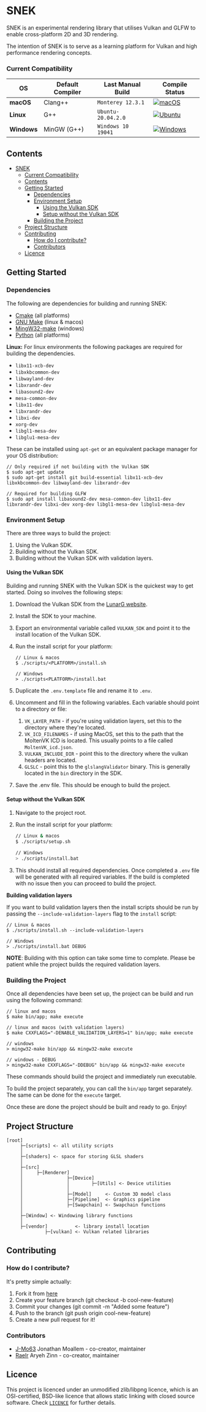 # SNEK

SNEK is an experimental rendering library that utilises Vulkan and GLFW to enable cross-platform 2D and 3D rendering.

The intention of SNEK is to serve as a learning platform for Vulkan and high performance rendering concepts.

### Current Compatibility

| OS          | Default Compiler | Last Manual Build  | Compile Status                                                                                                                                                                                 |
| ----------- | ---------------- | ------------------ | ---------------------------------------------------------------------------------------------------------------------------------------------------------------------------------------------- |
| **macOS**   | Clang++          | `Monterey 12.3.1`  | [![macOS](https://github.com/CapsCollective/vulkan-cpp-starter/actions/workflows/macOS.yml/badge.svg)](https://github.com/CapsCollective/vulkan-cpp-starter/actions/workflows/macOS.yml)       |
| **Linux**   | G++              | `Ubuntu-20.04.2.0` | [![Ubuntu](https://github.com/CapsCollective/vulkan-cpp-starter/actions/workflows/ubuntu.yml/badge.svg)](https://github.com/CapsCollective/vulkan-cpp-starter/actions/workflows/ubuntu.yml)    |
| **Windows** | MinGW (G++)      | `Windows 10 19041` | [![Windows](https://github.com/CapsCollective/vulkan-cpp-starter/actions/workflows/windows.yml/badge.svg)](https://github.com/CapsCollective/vulkan-cpp-starter/actions/workflows/windows.yml) |

## Contents

- [SNEK](#snek)
  - [Current Compatibility](#current-compatibility)
  - [Contents](#contents)
  - [Getting Started](#getting-started)
    - [Dependencies](#dependencies)
    - [Environment Setup](#environment-setup)
      - [Using the Vulkan SDK](#using-the-vulkan-sdk)
      - [Setup without the Vulkan SDK](#setup-without-the-vulkan-sdk)
    - [Building the Project](#building-the-project)
  - [Project Structure](#project-structure)
  - [Contributing](#contributing)
    - [How do I contribute?](#how-do-i-contribute)
    - [Contributors](#contributors)
  - [Licence](#licence)

## Getting Started

### Dependencies

The following are dependencies for building and running SNEK:

- [Cmake](https://cmake.org/) (all platforms)
- [GNU Make](https://www.gnu.org/software/make/) (linux & macos)
- [MingW32-make](https://www.mingw-w64.org/) (windows)
- [Python](https://www.python.org/) (all platforms)

**Linux:** For linux environments the following packages are required for building the dependencies.

- `libx11-xcb-dev`
- `libxkbcommon-dev`
- `libwayland-dev`
- `libxrandr-dev`
- `libasound2-dev`
- `mesa-common-dev`
- `libx11-dev`
- `libxrandr-dev`
- `libxi-dev`
- `xorg-dev`
- `libgl1-mesa-dev`
- `libglu1-mesa-dev`

These can be installed using `apt-get` or an equivalent package manager for your OS distribution:

```
// Only required if not building with the Vulkan SDK
$ sudo apt-get update
$ sudo apt-get install git build-essential libx11-xcb-dev libxkbcommon-dev libwayland-dev libxrandr-dev

// Required for building GLFW
$ sudo apt install libasound2-dev mesa-common-dev libx11-dev libxrandr-dev libxi-dev xorg-dev libgl1-mesa-dev libglu1-mesa-dev
```

### Environment Setup

There are three ways to build the project:

1. Using the Vulkan SDK.
2. Building without the Vulkan SDK.
3. Building without the Vulkan SDK with validation layers.

#### Using the Vulkan SDK

Building and running SNEK with the Vulkan SDK is the quickest way to get started. Doing so involves the following steps:

1. Download the Vulkan SDK from the [LunarG website](https://vulkan.lunarg.com/).
2. Install the SDK to your machine.
3. Export an environmental variable called `VULKAN_SDK` and point it to the install location of the Vulkan SDK.
4. Run the install script for your platform:

   ```
   // Linux & macos
   $ ./scripts/<PLATFORM>/install.sh

   // Windows
   > ./scripts<PLATFORM>/install.bat
   ```

5. Duplicate the `.env.template` file and rename it to `.env`.
6. Uncomment and fill in the following variables. Each variable should point to a directory or file:

   1. `VK_LAYER_PATH` - if you're using validation layers, set this to the directory where they're located.
   2. `VK_ICD_FILENAMES` - if using MacOS, set this to the path that the MoltenVK ICD is located. This usually points to a file called `MoltenVK_icd.json`.
   3. `VULKAN_INCLUDE_DIR` - point this to the directory where the vulkan headers are located.
   4. `GLSLC` - point this to the `glslangValidator` binary. This is generally located in the `bin` directory in the SDK.

7. Save the .env file. This should be enough to build the project.

#### Setup without the Vulkan SDK

1. Navigate to the project root.
2. Run the install script for your platform:

   ```bash
   // Linux & macos
   $ ./scripts/setup.sh

   // Windows
   > ./scripts/install.bat
   ```

3. This should install all required dependencies. Once completed a `.env` file will be generated with all required variables. If the build is completed with no issue then you can proceed to build the project.

**Building validation layers**

If you want to build validation layers then the install scripts should be run by passing the `--include-validation-layers` flag to the `install` script:

```
// Linux & macos
$ ./scripts/install.sh --include-validation-layers

// Windows
> ./scripts/install.bat DEBUG
```

**NOTE**: Building with this option can take some time to complete. Please be patient while the project builds the required validation layers.

### Building the Project

Once all dependencies have been set up, the project can be build and run using the following command:

```
// linux and macos
$ make bin/app; make execute

// linux and macos (with validation layers)
$ make CXXFLAGS="-DENABLE_VALIDATION_LAYERS=1" bin/app; make execute

// windows
> mingw32-make bin/app && mingw32-make execute

// windows - DEBUG
> mingw32-make CXXFLAGS="-DDEBUG" bin/app && mingw32-make execute
```

These commands should build the project and immediately run executable.

To build the project separately, you can call the `bin/app` target separately. The same can be done for the `execute` target.

Once these are done the project should be built and ready to go. Enjoy!

## Project Structure

```
[root]
     ├─[scripts] <- all utility scripts
     │
     ├─[shaders] <- space for storing GLSL shaders
     │
     ├─[src]
     │     ├─[Renderer]
     │                ├─[Device]
     │                │        ├─[Utils] <- Device utilities
     │                │
     │                ├─[Model]     <- Custom 3D model class
     │                ├─[Pipeline]  <- Graphics pipeline
     │                ├─[Swapchain] <- Swapchain functions
     │
     ├─[Window] <- Windowing library functions
     │
     ├─[vendor]          <- library install location
              ├─[vulkan] <- Vulkan related libraries
```

## Contributing

### How do I contribute?

It's pretty simple actually:

1. Fork it from [here](https://github.com/CapsCollective/raylib-cpp-starter/fork)
2. Create your feature branch (git checkout -b cool-new-feature)
3. Commit your changes (git commit -m "Added some feature")
4. Push to the branch (git push origin cool-new-feature)
5. Create a new pull request for it!

### Contributors

- [J-Mo63](https://github.com/J-Mo63) Jonathan Moallem - co-creator, maintainer
- [Raelr](https://github.com/Raelr) Aryeh Zinn - co-creator, maintainer

## Licence

This project is licenced under an unmodified zlib/libpng licence, which is an OSI-certified, BSD-like licence that allows static linking with closed source software. Check [`LICENCE`](LICENSE) for further details.
